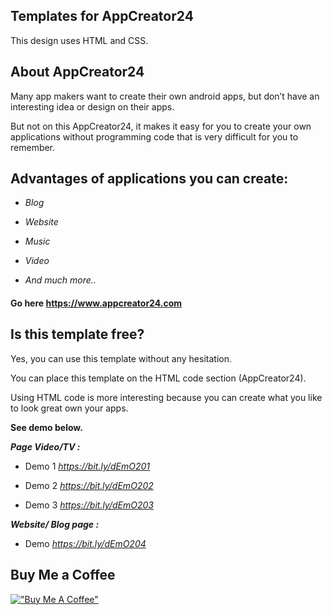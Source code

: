 ## Templates for AppCreator24

This design uses HTML and CSS.

## About AppCreator24

Many app makers want to create their own android apps, but don’t have an interesting idea or design on their apps. 

But not on this AppCreator24, it makes it easy for you to create your own applications without programming code that is very difficult for you to remember. 

## Advantages of applications you can create: 

- _Blog_

- _Website_

- _Music_ 

- _Video_

- _And much more.._

#### Go here https://www.appcreator24.com

## Is this template free?

Yes, you can use this template without any hesitation.

You can place this template on the HTML code section (AppCreator24).

Using HTML code is more interesting because you can create what you like to look great own your apps.

**See demo below.**

**_Page Video/TV :_**

- Demo 1 _https://bit.ly/dEmO201_

- Demo 2 _https://bit.ly/dEmO202_

- Demo 3 _https://bit.ly/dEmO203_

**_Website/ Blog page :_**

- Demo _https://bit.ly/dEmO204_

## Buy Me a Coffee

[!["Buy Me A Coffee"](https://www.buymeacoffee.com/assets/img/custom_images/orange_img.png)](https://www.buymeacoffee.com/zaidzer9k)
